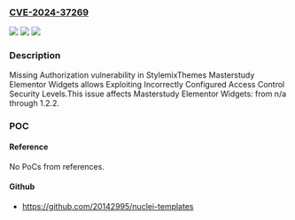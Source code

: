 ### [CVE-2024-37269](https://cve.mitre.org/cgi-bin/cvename.cgi?name=CVE-2024-37269)
![](https://img.shields.io/static/v1?label=Product&message=Masterstudy%20Elementor%20Widgets&color=blue)
![](https://img.shields.io/static/v1?label=Version&message=n%2Fa&color=blue)
![](https://img.shields.io/static/v1?label=Vulnerability&message=CWE-862%20Missing%20Authorization&color=brighgreen)

### Description

Missing Authorization vulnerability in StylemixThemes Masterstudy Elementor Widgets allows Exploiting Incorrectly Configured Access Control Security Levels.This issue affects Masterstudy Elementor Widgets: from n/a through 1.2.2.

### POC

#### Reference
No PoCs from references.

#### Github
- https://github.com/20142995/nuclei-templates

